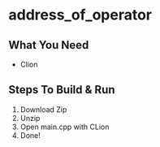 # address_of_operator

## What You Need
* Clion

## Steps To Build & Run
1. Download Zip
2. Unzip
3. Open main.cpp with CLion
4. Done!
